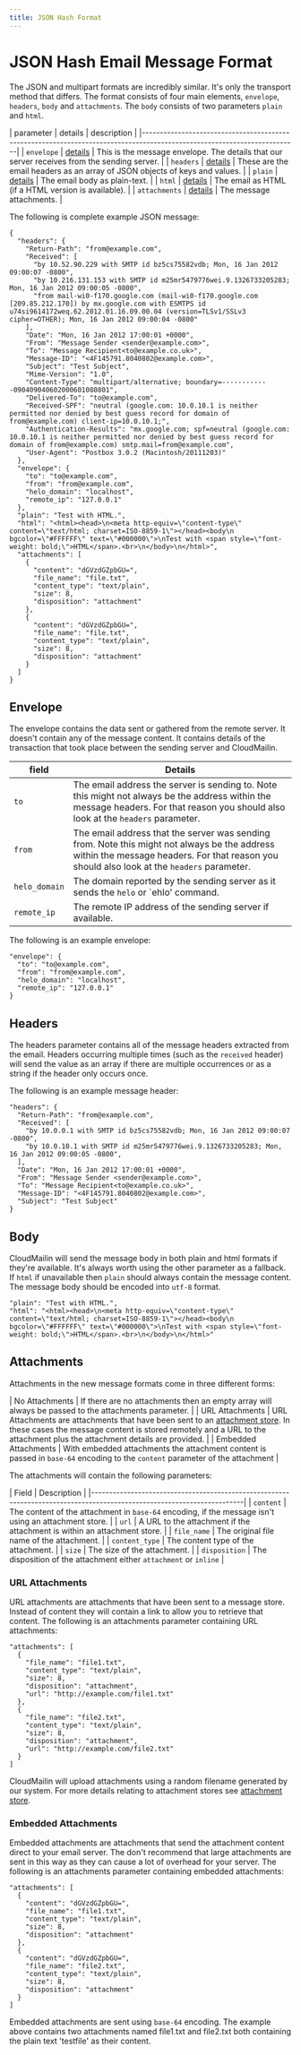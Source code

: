 ```yaml
---
title: JSON Hash Format
---
```


# JSON Hash Email Message Format

The JSON and multipart formats are incredibly similar. It's only the transport method that differs. The format consists of four main elements, `envelope`, `headers`, `body` and `attachments`. The `body` consists of two parameters `plain` and `html`.

| parameter     | details                 | description                                                                   |
|-------------------------------------------------------------------------------------------------------------------------|
| `envelope`    | [details](#body)        | This is the message envelope. The details that our server receives from the sending server.   |
| `headers`     | [details](#headers)     | These are the email headers as an array of JSON objects of keys and values.   |
| `plain`       | [details](#body)        | The email body as plain-text.                                                 |
| `html`        | [details](#body)        | The email as HTML (if a HTML version is available).                           |
| `attachments` | [details](#attachments) | The message attachments.                                                      |

The following is complete example JSON message:

    {
      "headers": {
        "Return-Path": "from@example.com",
        "Received": [
          "by 10.52.90.229 with SMTP id bz5cs75582vdb; Mon, 16 Jan 2012 09:00:07 -0800",
          "by 10.216.131.153 with SMTP id m25mr5479776wei.9.1326733205283; Mon, 16 Jan 2012 09:00:05 -0800",
          "from mail-wi0-f170.google.com (mail-wi0-f170.google.com [209.85.212.170]) by mx.google.com with ESMTPS id u74si9614172weq.62.2012.01.16.09.00.04 (version=TLSv1/SSLv3 cipher=OTHER); Mon, 16 Jan 2012 09:00:04 -0800"
        ],
        "Date": "Mon, 16 Jan 2012 17:00:01 +0000",
        "From": "Message Sender <sender@example.com>",
        "To": "Message Recipient<to@example.co.uk>",
        "Message-ID": "<4F145791.8040802@example.com>",
        "Subject": "Test Subject",
        "Mime-Version": "1.0",
        "Content-Type": "multipart/alternative; boundary=------------090409040602000601080801",
        "Delivered-To": "to@example.com",
        "Received-SPF": "neutral (google.com: 10.0.10.1 is neither permitted nor denied by best guess record for domain of from@example.com) client-ip=10.0.10.1;",
        "Authentication-Results": "mx.google.com; spf=neutral (google.com: 10.0.10.1 is neither permitted nor denied by best guess record for domain of from@example.com) smtp.mail=from@example.com",
        "User-Agent": "Postbox 3.0.2 (Macintosh/20111203)"
      },
      "envelope": {
        "to": "to@example.com",
        "from": "from@example.com",
        "helo_domain": "localhost",
        "remote_ip": "127.0.0.1"
      },
      "plain": "Test with HTML.",
      "html": "<html><head>\n<meta http-equiv=\"content-type\" content=\"text/html; charset=ISO-8859-1\"></head><body\n bgcolor=\"#FFFFFF\" text=\"#000000\">\nTest with <span style=\"font-weight: bold;\">HTML</span>.<br>\n</body>\n</html>",
      "attachments": [
        {
          "content": "dGVzdGZpbGU=",
          "file_name": "file.txt",
          "content_type": "text/plain",
          "size": 8,
          "disposition": "attachment"
        },
        {
          "content": "dGVzdGZpbGU=",
          "file_name": "file.txt",
          "content_type": "text/plain",
          "size": 8,
          "disposition": "attachment"
        }
      ]
    }

## Envelope

The envelope contains the data sent or gathered from the remote server. It doesn't contain any of the message content. It contains details of the transaction that took place between the sending server and CloudMailin.

| field         | Details
|---------------|-------------------------------------------------------------------------------------|
| `to`          | The email address the server is sending to. Note this might not always be the address within the message headers. For that reason you should also look at the `headers` parameter. |
| `from`        | The email address that the server was sending from. Note this might not always be the address within the message headers. For that reason you should also look at the `headers` parameter. |
| `helo_domain` | The domain reported by the sending server as it sends the `helo` or `ehlo' command. |
| `remote_ip`   | The remote IP address of the sending server if available.                           |

The following is an example envelope:

    "envelope": {
      "to": "to@example.com",
      "from": "from@example.com",
      "helo_domain": "localhost",
      "remote_ip": "127.0.0.1"
    }

## Headers

The headers parameter contains all of the message headers extracted from the email. Headers occurring multiple times (such as the `received` header) will send the value as an array if there are multiple occurrences or as a string if the header only occurs once.

The following is an example message header:

    "headers": {
      "Return-Path": "from@example.com",
      "Received": [
        "by 10.0.0.1 with SMTP id bz5cs75582vdb; Mon, 16 Jan 2012 09:00:07 -0800",
        "by 10.0.10.1 with SMTP id m25mr5479776wei.9.1326733205283; Mon, 16 Jan 2012 09:00:05 -0800",
      ],
      "Date": "Mon, 16 Jan 2012 17:00:01 +0000",
      "From": "Message Sender <sender@example.com>",
      "To": "Message Recipient<to@example.co.uk>",
      "Message-ID": "<4F145791.8040802@example.com>",
      "Subject": "Test Subject"
    }

## Body

CloudMailin will send the message body in both plain and html formats if they're available. It's always worth using the other parameter as a fallback. If `html` if unavailable then `plain` should always contain the message content. The message body should be encoded into `utf-8` format.

    "plain": "Test with HTML.",
    "html": "<html><head>\n<meta http-equiv=\"content-type\" content=\"text/html; charset=ISO-8859-1\"></head><body\n bgcolor=\"#FFFFFF\" text=\"#000000\">\nTest with <span style=\"font-weight: bold;\">HTML</span>.<br>\n</body>\n</html>"

## Attachments

Attachments in the new message formats come in three different forms:

| No Attachments        | If there are no attachments then an empty array will always be passed to the attachments parameter. |
| URL Attachments       | URL Attachments are attachments that have been sent to an [attachment store](/receiving_email/attachments/). In these cases the message content is stored remotely and a URL to the attachment plus the attachment details are provided. |
| Embedded Attachments  | With embedded attachments the attachment content is passed in `base-64` encoding to the `content` parameter of the attachment |

The attachments will contain the following parameters:

| Field           | Description                                                                                          |
|------------------------------------------------------------------------------------------------------------------------|
| `content`       | The content of the attachment in `base-64` encoding, if the message isn't using an attachment store. |
| `url`           | A URL to the attachment if the attachment is within an attachment store.                             |
| `file_name`     | The original file name of the attachment.                                                            |
| `content_type`  | The content type of the attachment.                                                                  |
| `size`          | The size of the attachment.                                                                          |
| `disposition`   | The disposition of the attachment either `attachment` or `inline`                                    |


### URL Attachments

URL attachments are attachments that have been sent to a message store. Instead of content they will contain a link to allow you to retrieve that content. The following is an attachments parameter containing URL attachments:

    "attachments": [
      {
        "file_name": "file1.txt",
        "content_type": "text/plain",
        "size": 8,
        "disposition": "attachment",
        "url": "http://example.com/file1.txt"
      },
      {
        "file_name": "file2.txt",
        "content_type": "text/plain",
        "size": 8,
        "disposition": "attachment",
        "url": "http://example.com/file2.txt"
      }
    ]

CloudMailin will upload attachments using a random filename generated by our system. For more details relating to attachment stores see [attachment store](/receiving_email/attachments/).

### Embedded Attachments

Embedded attachments are attachments that send the attachment content direct to your email server. The don't recommend that large attachments are sent in this way as they can cause a lot of overhead for your server. The following is an attachments parameter containing embedded attachments:

    "attachments": [
      {
        "content": "dGVzdGZpbGU=",
        "file_name": "file1.txt",
        "content_type": "text/plain",
        "size": 8,
        "disposition": "attachment"
      },
      {
        "content": "dGVzdGZpbGU=",
        "file_name": "file2.txt",
        "content_type": "text/plain",
        "size": 8,
        "disposition": "attachment"
      }
    ]

Embedded attachments are sent using `base-64` encoding. The example above contains two attachments named file1.txt and file2.txt both containing the plain text 'testfile' as their content.
